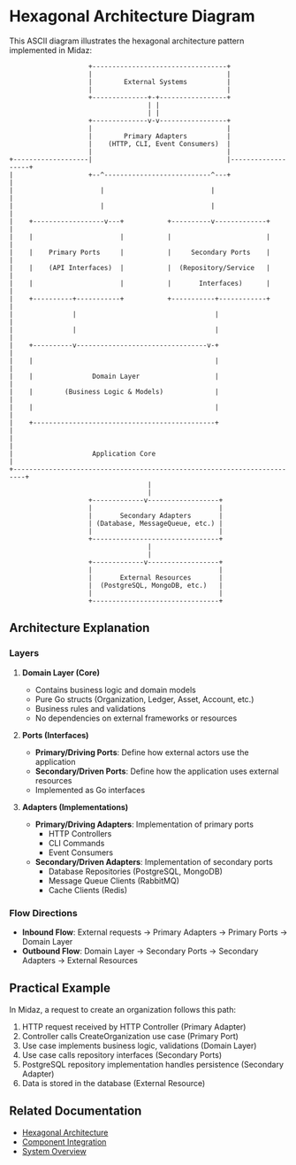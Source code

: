 # Hexagonal Architecture Diagram

This ASCII diagram illustrates the hexagonal architecture pattern implemented in Midaz:

```
                    +----------------------------------+
                    |                                  |
                    |        External Systems          |
                    |                                  |
                    +--------------+-+-----------------+
                                   | |
                                   | |
                    +--------------v-v-----------------+
                    |                                  |
                    |        Primary Adapters          |
                    |    (HTTP, CLI, Event Consumers)  |
                    |                                  |
+-------------------|                                  |-------------------+
|                   +--^---------------------------^---+                   |
|                      |                           |                       |
|                      |                           |                       |
|    +------------------v---+           +----------v-------------+        |
|    |                      |           |                        |        |
|    |    Primary Ports     |           |     Secondary Ports    |        |
|    |    (API Interfaces)  |           |  (Repository/Service   |        |
|    |                      |           |       Interfaces)      |        |
|    +----------+-----------+           +-----------+------------+        |
|               |                                   |                     |
|               |                                   |                     |
|    +----------v---------------------------------v-+                     |
|    |                                              |                     |
|    |               Domain Layer                   |                     |
|    |        (Business Logic & Models)             |                     |
|    |                                              |                     |
|    +----------------------------------------------+                     |
|                                                                         |
|                    Application Core                                     |
+-------------------------------------------------------------------------+
                                   |
                                   |
                    +-------------v------------------+
                    |                                |
                    |       Secondary Adapters       |
                    | (Database, MessageQueue, etc.) |
                    |                                |
                    +--------------------------------+
                                   |
                                   |
                    +-------------v------------------+
                    |                                |
                    |       External Resources       |
                    |  (PostgreSQL, MongoDB, etc.)   |
                    |                                |
                    +--------------------------------+
```

## Architecture Explanation

### Layers

1. **Domain Layer (Core)**
   - Contains business logic and domain models
   - Pure Go structs (Organization, Ledger, Asset, Account, etc.)
   - Business rules and validations
   - No dependencies on external frameworks or resources

2. **Ports (Interfaces)**
   - **Primary/Driving Ports**: Define how external actors use the application
   - **Secondary/Driven Ports**: Define how the application uses external resources
   - Implemented as Go interfaces

3. **Adapters (Implementations)**
   - **Primary/Driving Adapters**: Implementation of primary ports
     - HTTP Controllers
     - CLI Commands
     - Event Consumers
   - **Secondary/Driven Adapters**: Implementation of secondary ports
     - Database Repositories (PostgreSQL, MongoDB)
     - Message Queue Clients (RabbitMQ)
     - Cache Clients (Redis)

### Flow Directions

- **Inbound Flow**: External requests → Primary Adapters → Primary Ports → Domain Layer
- **Outbound Flow**: Domain Layer → Secondary Ports → Secondary Adapters → External Resources

## Practical Example

In Midaz, a request to create an organization follows this path:

1. HTTP request received by HTTP Controller (Primary Adapter)
2. Controller calls CreateOrganization use case (Primary Port)
3. Use case implements business logic, validations (Domain Layer)
4. Use case calls repository interfaces (Secondary Ports)
5. PostgreSQL repository implementation handles persistence (Secondary Adapter)
6. Data is stored in the database (External Resource)

## Related Documentation
- [Hexagonal Architecture](../architecture/hexagonal-architecture.md)
- [Component Integration](../architecture/component-integration.md)
- [System Overview](../architecture/system-overview.md)